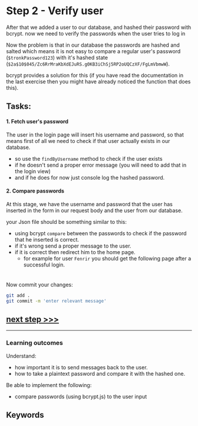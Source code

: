 # Step 2 - Verify user

After that we added a user to our database, and hashed their password with bcrypt. now we need to verify the passwords when the user tries to log in


Now the problem is that in our database the passwords are hashed and salted which means it is not easy to compare a regular user's password (`$tronkPassword123`) with it's hashed state (`$2a$10$045/Zc6RrMraKbXdEJuRS.g0KB3iChSj5RP2oUQCzXF/FgLmVbmwW`).

bcrypt provides a solution for this (if you have read the documentation in the last exercise then you might have already noticed the function that does this).


## Tasks:

#### 1. Fetch user's password

The user in the login page will insert his username and password, so that means first of all we need to check if that user actually exists in our database.

- so use the `findByUsername` method to check if the user exists
- if he doesn't send a proper error message (you will need to add that in the login view)
- and if he does for now just console log the hashed password. 

#### 2. Compare passwords

At this stage, we have the username and password that the user has inserted in the form in our request body and the user from our database.

your Json file should be something similar to this:

- using bcrypt `compare` between the passwords to check if the password that he inserted is correct.
- if it's wrong send a proper message to the user.
- if it is correct then redirect him to the home page. 
    - for example for user `Fenrir` you should get the following page after a successful login.

<img src="https://i.imgur.com/NeBuwqL.png" alt="" styles="text-align:center;" />





### 
Now commit your changes:

```bash
git add .
git commit -m 'enter relevant message'
```


## [**next step >>>**](walkthrough/step01.md)
---


### Learning outcomes
Understand:
+ how important it is to send messages back to the user.
+ how to take a plaintext password and compare it with the hashed one.

Be able to implement the following:
+ compare passwords (using bcrypt.js) to the user input

## Keywords
